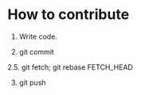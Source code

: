 # How to contribute

1. Write code.

2. git commit

2.5. git fetch; git rebase FETCH_HEAD

3. git push